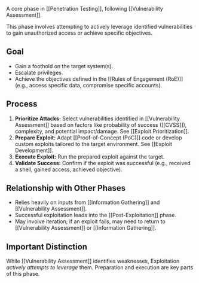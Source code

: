 A core phase in [[Penetration Testing]], following [[Vulnerability Assessment]].

This phase involves attempting to actively leverage identified vulnerabilities to gain unauthorized access or achieve specific objectives.

## Goal

- Gain a foothold on the target system(s).
- Escalate privileges.
- Achieve the objectives defined in the [[Rules of Engagement (RoE)]] (e.g., access specific data, compromise specific accounts).

## Process

1.  **Prioritize Attacks:** Select vulnerabilities identified in [[Vulnerability Assessment]] based on factors like probability of success ([[CVSS]]), complexity, and potential impact/damage. See [[Exploit Prioritization]].
2.  **Prepare Exploit:** Adapt [[Proof-of-Concept (PoC)]] code or develop custom exploits tailored to the target environment. See [[Exploit Development]].
3.  **Execute Exploit:** Run the prepared exploit against the target.
4.  **Validate Success:** Confirm if the exploit was successful (e.g., received a shell, gained access, achieved objective).

## Relationship with Other Phases

- Relies heavily on inputs from [[Information Gathering]] and [[Vulnerability Assessment]].
- Successful exploitation leads into the [[Post-Exploitation]] phase.
- May involve iteration; if an exploit fails, may need to return to [[Vulnerability Assessment]] or [[Information Gathering]].

## Important Distinction

While [[Vulnerability Assessment]] identifies weaknesses, Exploitation *actively attempts to leverage* them. Preparation and execution are key parts of this phase. 
